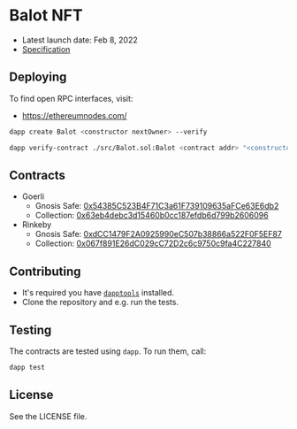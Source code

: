 # Balot NFT

- Latest launch date: Feb 8, 2022
- [Specification](https://docs.google.com/document/d/1xcrt-IvdNDHR1ILPCJ9V8yAFNO_hw3mbKMqC432h_VY/edit#heading=h.6gku1k5aweci)

## Deploying

To find open RPC interfaces, visit:

- https://ethereumnodes.com/

```bash
dapp create Balot <constructor nextOwner> --verify
```

```bash
dapp verify-contract ./src/Balot.sol:Balot <contract addr> "<constructor nextOwner>"
```

## Contracts

- Goerli
  - Gnosis Safe: [0x54385C523B4F71C3a61F739109635aFCe63E6db2](https://gnosis-safe.io/app/gor:0x54385C523B4F71C3a61F739109635aFCe63E6db2/balances)
  - Collection: [0x63eb4debc3d15460b0cc187efdb6d799b2606096](https://goerli.etherscan.io/address/0x63eb4debc3d15460b0cc187efdb6d799b2606096)
- Rinkeby
  - Gnosis Safe: [0xdCC1479F2A0925990eC507b38866a522F0F5EF87](https://rinkeby.etherscan.io/address/0xdCC1479F2A0925990eC507b38866a522F0F5EF87)
  - Collection: [0x067f891E26dC029cC72D2c6c9750c9fa4C227840](https://rinkeby.etherscan.io/address/0x067f891E26dC029cC72D2c6c9750c9fa4C227840)

## Contributing

- It's required you have [`dapptools`](https://github.com/dapphub/dapptools)
  installed.
- Clone the repository and e.g. run the tests.

## Testing

The contracts are tested using `dapp`. To run them, call:

```bash
dapp test
```

## License

See the LICENSE file.
